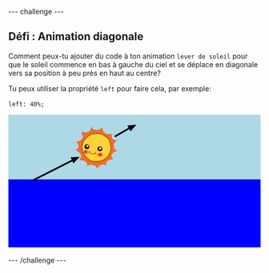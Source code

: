 --- challenge ---

## Défi : Animation diagonale

Comment peux-tu ajouter du code à ton animation `lever de soleil` pour que le soleil commence en bas à gauche du ciel et se déplace en diagonale vers sa position à peu près en haut au centre?

Tu peux utiliser la propriété `left` pour faire cela, par exemple:

    left: 40%;
    

![capture d'écran](images/sunrise-left.png)

--- /challenge ---